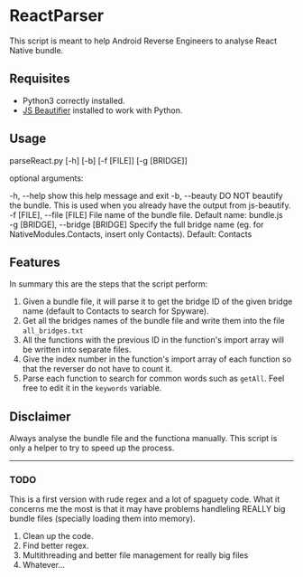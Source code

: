 # ReactParser
This script is meant to help Android Reverse Engineers to analyse React Native bundle.

## Requisites

- Python3 correctly installed.
- [JS Beautifier](https://github.com/beautify-web/js-beautify) installed to work with Python.

## Usage

parseReact.py [-h] [-b] [-f [FILE]] [-g [BRIDGE]]

optional arguments:

  -h, --help            show this help message and exit
  -b, --beauty          DO NOT beautify the bundle. This is used when you already have the output from js-beautify.
  -f [FILE], --file [FILE]
                      File name of the bundle file. Default name: bundle.js                     
  -g [BRIDGE], --bridge [BRIDGE]
                        Specify the full bridge name (eg. for NativeModules.Contacts, insert only Contacts). Default: Contacts
                        
                       
## Features

In summary this are the steps that the script perform:

1. Given a bundle file, it will parse it to get the bridge ID of the given bridge name (default to Contacts to search for Spyware).
2. Get all the bridges names of the bundle file and write them into the file `all_bridges.txt`
3. All the functions with the previous ID in the function's import array will be written into separate files.
4. Give the index number in the function's import array of each function so that the reverser do not have to count it.
5. Parse each function to search for common words such as `getAll`. Feel free to edit it in the `keywords` variable.

## Disclaimer

Always analyse the bundle file and the functiona manually. This script is only a helper to try to speed up the process.

---

### TODO

This is a first version with rude regex and a lot of spaguety code. What it concerns me the most is that it may have problems handleling REALLY big bundle files (specially loading them into memory). 

1. Clean up the code.
2. Find better regex.
3. Multithreading and better file management for really big files
4. Whatever...
